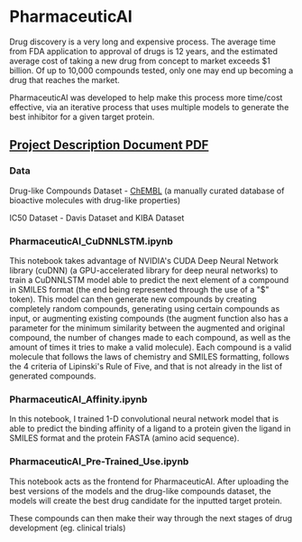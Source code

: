 # PharmaceuticAI
Drug discovery is a very long and expensive process. The average time from FDA application to approval of drugs is 12 years, and the estimated average cost of taking a new drug from concept to market exceeds $1 billion. Of up to 10,000 compounds tested, only one may end up becoming a drug that reaches the market. 

PharmaceuticAI was developed to help make this process more time/cost effective, via an iterative process that uses multiple models to generate the best inhibitor for a given target protein. 

## [Project Description Document PDF](https://github.com/TanushGoel/PharmaceuticAI/blob/master/Drug%20Discovery%20Project.pdf)

### Data
Drug-like Compounds Dataset - [ChEMBL](https://www.ebi.ac.uk/chembl/) (a manually curated database of bioactive molecules with drug-like properties)

IC50 Dataset - Davis Dataset and KIBA Dataset

### PharmaceuticAI_CuDNNLSTM.ipynb
This notebook takes advantage of NVIDIA's CUDA Deep Neural Network library (cuDNN) (a GPU-accelerated library for deep neural networks) to train a CuDNNLSTM model able to predict the next element of a compound in SMILES format (the end being represented through the use of a "$" token). This model can then generate new compounds by creating completely random compounds, generating using certain compounds as input, or augmenting existing compounds (the augment function also has a parameter for the minimum similarity between the augmented and original compound, the number of changes made to each compound, as well as the amount of times it tries to make a valid molecule). Each compound is a valid molecule that follows the laws of chemistry and SMILES formatting, follows the 4 criteria of Lipinski's Rule of Five, and that is not already in the list of generated compounds. 

### PharmaceuticAI_Affinity.ipynb
In this notebook, I trained 1-D convolutional neural network model that is able to predict the binding affinity of a ligand to a protein given the ligand in SMILES format and the protein FASTA (amino acid sequence). 

### PharmaceuticAI_Pre-Trained_Use.ipynb
This notebook acts as the frontend for PharmaceuticAI. After uploading the best versions of the models and the drug-like compounds dataset, the models will create the best drug candidate for the inputted target protein.

These compounds can then make their way through the next stages of drug development (eg. clinical trials)
